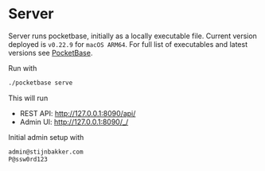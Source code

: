 # Server

Server runs pocketbase, initially as a locally executable file. Current version deployed is `v0.22.9` for `macOS ARM64`. For full list of executables and latest versions see [PocketBase](https://pocketbase.io/docs/).

Run with 
```bash
./pocketbase serve
```

This will run
- REST API: http://127.0.0.1:8090/api/
- Admin UI: http://127.0.0.1:8090/_/

Initial admin setup with
``` txt
admin@stijnbakker.com
P@ssw0rd123
```